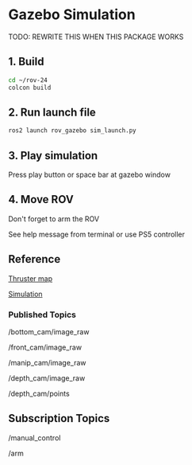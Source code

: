 # Gazebo Simulation

TODO: REWRITE THIS WHEN THIS PACKAGE WORKS

## 1. Build

```bash
cd ~/rov-24
colcon build
```

## 2. Run launch file

```bash
ros2 launch rov_gazebo sim_launch.py
```

## 3. Play simulation

Press play button or space bar at gazebo window

## 4. Move ROV

Don't forget to arm the ROV

See help message from terminal or use PS5 controller

## Reference

[Thruster map](https://www.ardusub.com/introduction/features.html)

[Simulation](https://www.ardusub.com/developers/sitl.html)

### Published Topics

/bottom_cam/image_raw

/front_cam/image_raw

/manip_cam/image_raw

/depth_cam/image_raw

/depth_cam/points

## Subscription Topics

/manual_control

/arm
